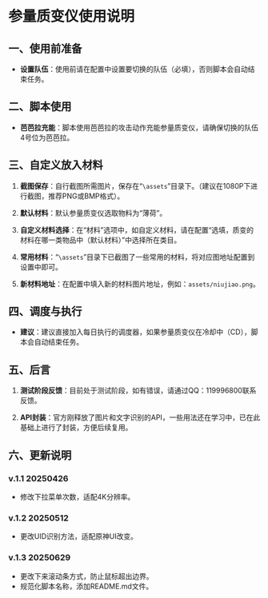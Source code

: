 # 参量质变仪使用说明

## 一、使用前准备

- **设置队伍**：使用前请在配置中设置要切换的队伍（必填），否则脚本会自动结束任务。

## 二、脚本使用

- **芭芭拉充能**：脚本使用芭芭拉的攻击动作充能参量质变仪，请确保切换的队伍4号位为芭芭拉。

## 三、自定义放入材料

1. **截图保存**：自行截图所需图片，保存在“`\assets`”目录下。（建议在1080P下进行截图，推荐PNG或BMP格式）。

2. **默认材料**：默认参量质变仪选取物料为“薄荷”。

3. **自定义材料选择**：在“材料”选项中，如自定义材料，请在配置“选填，质变的材料在哪一类物品中（默认材料）”中选择所在类目。

4. **常用材料**：“`\assets`”目录下已截图了一些常用的材料，将对应图地址配置到设置中即可。

5. **新材料地址**：在配置中填入新的材料图片地址，例如：`assets/niujiao.png`。

## 四、调度与执行

- **建议**：建议直接加入每日执行的调度器，如果参量质变仪在冷却中（CD），脚本会自动结束任务。

## 五、后言

1. **测试阶段反馈**：目前处于测试阶段，如有错误，请通过QQ：119996800联系反馈。

2. **API封装**：官方刚释放了图片和文字识别的API，一些用法还在学习中，已在此基础上进行了封装，方便后续复用。

## 六、更新说明

### v.1.1 20250426

- 修改下拉菜单次数，适配4K分辨率。

### v.1.2 20250512

- 更改UID识别方法，适配原神UI改变。

### v.1.3 20250629

- 更改下来滚动条方式，防止鼠标超出边界。
- 规范化脚本名称，添加README.md文件。
